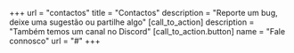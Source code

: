 +++
url = "contactos"
title = "Contactos"
description = "Reporte um bug, deixe uma sugestão ou partilhe algo"
[call_to_action]
    description = "Também temos um canal no Discord"
    [call_to_action.button]
        name = "Fale connosco"
        url = "#"
+++
